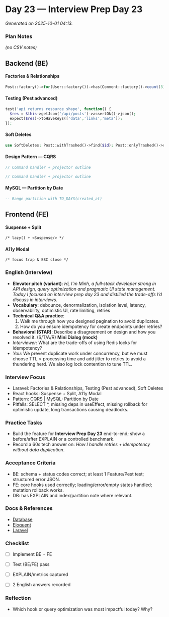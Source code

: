 # Day 23 — Interview Prep Day 23

_Generated on 2025-10-01 04:13._

### Plan Notes
_(no CSV notes)_

## Backend (BE)

#### Factories & Relationships
```php
Post::factory()->for(User::factory())->has(Comment::factory()->count(3))->create();
```

#### Testing (Pest advanced)
```php
test('api returns resource shape', function() {
  $res = $this->getJson('/api/posts')->assertOk()->json();
  expect($res)->toHaveKeys(['data','links','meta']);
});
```

#### Soft Deletes
```php
use SoftDeletes; Post::withTrashed()->find($id); Post::onlyTrashed()->restore();
```

#### Design Pattern — CQRS
```php
// Command handler + projector outline
```
```php
// Command handler + projector outline
```

#### MySQL — Partition by Date
```sql
-- Range partition with TO_DAYS(created_at)
```

## Frontend (FE)

#### Suspense + Split
```tsx
/* lazy() + <Suspense/> */
```

#### A11y Modal
```tsx
/* focus trap & ESC close */
```

### English (Interview)
- **Elevator pitch (variant)**: *Hi, I'm Minh, a full‑stack developer strong in API design, query optimization and pragmatic UI state management. Today I focused on interview prep day 23 and distilled the trade-offs I’d discuss in interviews.*
- **Vocabulary**: debounce, denormalization, isolation level, latency, observability, optimistic UI, rate limiting, retries
- **Technical Q&A practice**:  
  1) Walk me through how you designed pagination to avoid duplicates.  
  2) How do you ensure idempotency for create endpoints under retries?
- **Behavioral (STAR)**: Describe a disagreement on design and how you resolved it. (S/T/A/R)
**Mini Dialog (mock)**
- *Interviewer*: What are the trade-offs of using Redis locks for idempotency?
- *You*: We prevent duplicate work under concurrency, but we must choose TTL > processing time and add jitter to retries to avoid a thundering herd. We also log lock contention to tune TTL.



### Interview Focus
- Laravel: Factories & Relationships, Testing (Pest advanced), Soft Deletes
- React hooks: Suspense + Split, A11y Modal
- Pattern: CQRS | MySQL: Partition by Date
- Pitfalls: SELECT *, missing deps in useEffect, missing rollback for optimistic update, long transactions causing deadlocks.


### Practice Tasks
- Build the feature for **Interview Prep Day 23** end-to-end; show a before/after EXPLAIN or a controlled benchmark.
- Record a 60s tech answer on: *How I handle retries + idempotency without data duplication*. 


### Acceptance Criteria
- BE: schema + status codes correct; at least 1 Feature/Pest test; structured error JSON.
- FE: core hooks used correctly; loading/error/empty states handled; mutation rollback works.
- DB: has EXPLAIN and index/partition note where relevant.


### Docs & References
- [Database](https://dev.mysql.com/doc/)
- [Eloquent](https://laravel.com/docs/eloquent)
- [Laravel](https://laravel.com/docs)

### Checklist
- [ ] Implement BE + FE
- [ ] Test (BE/FE) pass
- [ ] EXPLAIN/metrics captured
- [ ] 2 English answers recorded


### Reflection
- Which hook or query optimization was most impactful today? Why?